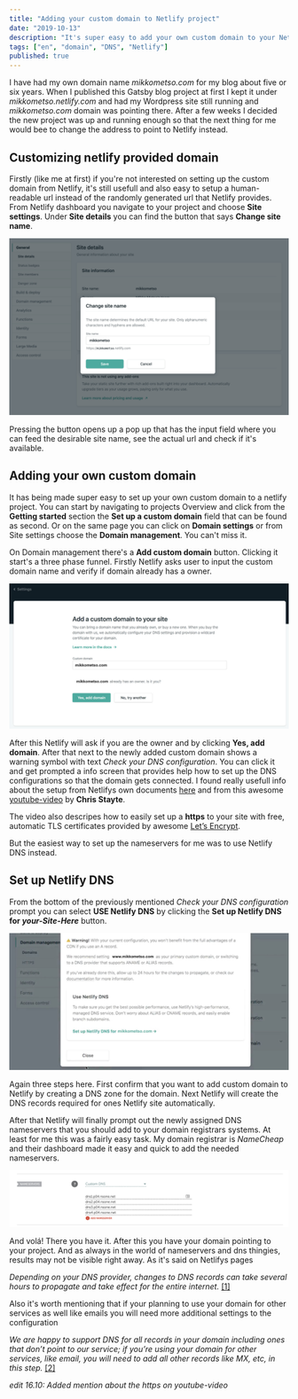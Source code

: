 ```yaml
---
title: "Adding your custom domain to Netlify project"
date: "2019-10-13"
description: "It's super easy to add your own custom domain to your Netlify project"
tags: ["en", "domain", "DNS", "Netlify"]
published: true
---
```


I have had my own domain name _mikkometso.com_ for my blog about five or six years. When I published this Gatsby blog project at first I kept it under _mikkometso.netlify.com_ and had my Wordpress site still running and _mikkometso.com_ domain was pointing there. After a few weeks I decided the new project was up and running enough so that the next thing for me would bee to change the address to point to Netlify instead. 

## Customizing netlify provided domain

Firstly (like me at first) if you're not interested on setting up the custom domain from Netlify, it's still usefull and also easy to setup a human-readable url instead of the randomly generated url that Netlify provides. From Netlify dashboard you navigate to your project and choose **Site settings**. Under **Site details** you can find the button that says **Change site name**. 

![Netlify Change site name view](./netlify-custom-domain.jpg)

Pressing the button opens up a pop up that has the input field where you can feed the desirable site name, see the actual url and check if it's available.

## Adding your own custom domain

It has being made super easy to set up your own custom domain to a netlify project. You can start by navigating to projects Overview and click from the **Getting started** section the **Set up a custom domain** field that can be found as second. Or on the same page you can click on **Domain settings** or from Site settings choose the **Domain management**. You can't miss it. 

On Domain management there's a **Add custom domain** button. Clicking it start's a three phase funnel. Firstly Netlify asks user to input the custom domain name and verify if domain already has a owner. 

![Add a custom domain to your site](./netlify-custom-domain3.jpg)

After this Netlify will ask if you are the owner and by clicking **Yes, add domain**. After that next to the newly added custom domain shows a warning symbol with text _Check your DNS configuration_. You can click it and get prompted a info screen that provides help how to set up the DNS configurations so that the domain gets connected. I found really usefull info about the setup from Netlifys own documents <a href="https://www.netlify.com/docs/custom-domains/" target="_blank" rel="noopener noreferrer" >here</a> and from this awesome <a href="https://www.youtube.com/watch?v=Q9giWrfIJKk" target="_blank" rel="noopener noreferrer" >youtube-video</a> by **Chris Stayte**.

The video also descripes how to easily set up a **https** to your site with free, automatic TLS certificates provided by awesome <a href="https://letsencrypt.org/" target="_blank" rel="noopener noreferrer" >Let’s Encrypt</a>.

But the easiest way to set up the nameservers for me was to use Netlify DNS instead.

## Set up Netlify DNS

From the bottom of the previously mentioned _Check your DNS configuration_ prompt you can select **USE Netlify DNS** by clicking the **Set up Netlify DNS for _your-Site-Here_** button.

![Set up Netlify DNS for your-domain-here](./netlify-custom-domain4.jpg)

Again three steps here. First confirm that you want to add custom domain to Netlify by creating a DNS zone for the domain. Next Netlify will create the DNS records required for ones Netlify site automatically. 

After that Netlify will finally prompt out the newly assigned DNS nameservers that you should add to your domain registrars systems. At least for me this was a fairly easy task. My domain registrar is _NameCheap_ and their dashboard made it easy and quick to add the needed nameservers. 

![NameCheap dashboard](./netlify-custom-domain2.jpg)

And volá! There you have it. After this you have your domain pointing to your project. And as always in the world of nameservers and dns thingies, results may not be visible right away. As it's said on Netlifys pages 

_Depending on your DNS provider, changes to DNS records can take several hours to propagate and take effect for the entire internet._ <a href="https://www.netlify.com/docs/custom-domains/#automatic" target="_blank" rel="noopener noreferrer" >[1]</a>  

Also it's worth mentioning that if your planning to use your domain for other services as well like emails you will need more additional settings to the configuration

_We are happy to support DNS for all records in your domain including ones that don’t point to our service; if you’re using your domain for other services, like email, you will need to add all other records like MX, etc, in this step._ <a href="https://www.netlify.com/docs/custom-domains/#automatic" target="_blank" rel="noopener noreferrer" >[2]</a>  


_edit 16.10: Added mention about the https on youtube-video_